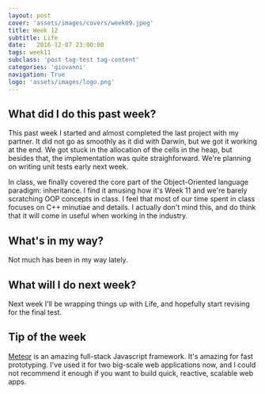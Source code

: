 ```yaml
---
layout: post
cover: 'assets/images/covers/week09.jpeg'
title: Week 12
subtitle: Life
date:   2016-12-07 23:00:00
tags: week11
subclass: 'post tag-test tag-content'
categories: 'giovanni'
navigation: True
logo: 'assets/images/logo.png'
---
```


## What did I do this past week?
This past week I started and almost completed the last project with my partner. It did not go as smoothly as it did with Darwin, but we got it working at the end. We got stuck in the allocation of the cells in the heap, but besides that, the implementation was quite straighforward. We're planning on writing unit tests early next week.

In class, we finally covered the core part of the Object-Oriented language paradigm: inheritance. I find it amusing how it's Week 11 and we're barely scratching OOP concepts in class. I feel that most of our time spent in class focuses on C++ minutiae and details. I actually don't mind this, and do think that it will come in useful when working in the industry.

## What's in my way?
Not much has been in my way lately.

## What will I do next week?
Next week I'll be wrapping things up with Life, and hopefully start revising for the final test.

## Tip of the week
[Meteor](https://www.meteor.com/) is an amazing full-stack Javascript framework. It's amazing for fast prototyping. I've used it for two big-scale web applications now, and I could not recommend it enough if you want to build quick, reactive, scalable web apps.
